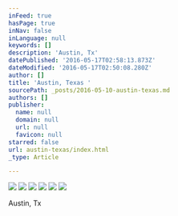 ```yaml
---
inFeed: true
hasPage: true
inNav: false
inLanguage: null
keywords: []
description: 'Austin, Tx'
datePublished: '2016-05-17T02:58:13.873Z'
dateModified: '2016-05-17T02:50:08.280Z'
author: []
title: 'Austin, Texas '
sourcePath: _posts/2016-05-10-austin-texas.md
authors: []
publisher:
  name: null
  domain: null
  url: null
  favicon: null
starred: false
url: austin-texas/index.html
_type: Article

---
```

![](https://the-grid-user-content.s3-us-west-2.amazonaws.com/c5efebc0-3aeb-4c5d-9d94-01f63512764d.jpg)
![](https://the-grid-user-content.s3-us-west-2.amazonaws.com/2338332f-1fc2-4ec5-beba-b3d5352b930a.jpg)
![](https://the-grid-user-content.s3-us-west-2.amazonaws.com/eaa72228-b35c-4617-a827-634beb1ec9a0.jpg)
![](https://the-grid-user-content.s3-us-west-2.amazonaws.com/2664214f-f857-4150-98f6-c70034708d6e.jpg)
![](https://the-grid-user-content.s3-us-west-2.amazonaws.com/5a368518-28e4-418c-aa41-15bc7c862ebc.jpg)
![](https://the-grid-user-content.s3-us-west-2.amazonaws.com/f3b3cc14-95a0-43ba-9e90-2ba7759b9e87.jpg)

Austin, Tx